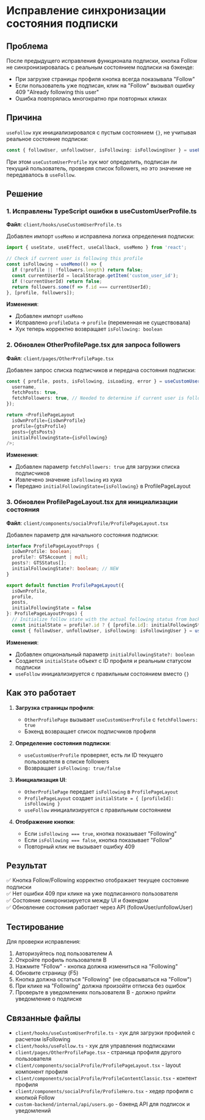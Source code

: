 # Исправление синхронизации состояния подписки

## Проблема
После предыдущего исправления функционала подписки, кнопка Follow не синхронизировалась с реальным состоянием подписки на бэкенде:
- При загрузке страницы профиля кнопка всегда показывала "Follow"
- Если пользователь уже подписан, клик на "Follow" вызывал ошибку 409 "Already following this user"
- Ошибка повторялась многократно при повторных кликах

## Причина
`useFollow` хук инициализировался с пустым состоянием `{}`, не учитывая реальное состояние подписки:
```typescript
const { followUser, unfollowUser, isFollowing: isFollowingUser } = useFollow({});
```

При этом `useCustomUserProfile` хук мог определить, подписан ли текущий пользователь, проверяя список followers, но это значение не передавалось в `useFollow`.

## Решение

### 1. Исправлены TypeScript ошибки в useCustomUserProfile.ts
**Файл**: `client/hooks/useCustomUserProfile.ts`

Добавлен импорт `useMemo` и исправлена логика определения подписки:
```typescript
import { useState, useEffect, useCallback, useMemo } from 'react';

// Check if current user is following this profile
const isFollowing = useMemo(() => {
  if (!profile || !followers.length) return false;
  const currentUserId = localStorage.getItem('custom_user_id');
  if (!currentUserId) return false;
  return followers.some(f => f.id === currentUserId);
}, [profile, followers]);
```

**Изменения**:
- Добавлен импорт `useMemo`
- Исправлено `profileData` → `profile` (переменная не существовала)
- Хук теперь корректно возвращает `isFollowing: boolean`

### 2. Обновлен OtherProfilePage.tsx для запроса followers
**Файл**: `client/pages/OtherProfilePage.tsx`

Добавлен запрос списка подписчиков и передача состояния подписки:
```typescript
const { profile, posts, isFollowing, isLoading, error } = useCustomUserProfile({
  username,
  fetchPosts: true,
  fetchFollowers: true, // Needed to determine if current user is following this profile
});

return <ProfilePageLayout 
  isOwnProfile={isOwnProfile} 
  profile={gtsProfile} 
  posts={gtsPosts} 
  initialFollowingState={isFollowing} 
/>;
```

**Изменения**:
- Добавлен параметр `fetchFollowers: true` для загрузки списка подписчиков
- Извлечено значение `isFollowing` из хука
- Передано `initialFollowingState={isFollowing}` в ProfilePageLayout

### 3. Обновлен ProfilePageLayout.tsx для инициализации состояния
**Файл**: `client/components/socialProfile/ProfilePageLayout.tsx`

Добавлен параметр для начального состояния подписки:
```typescript
interface ProfilePageLayoutProps {
  isOwnProfile: boolean;
  profile?: GTSAccount | null;
  posts?: GTSStatus[];
  initialFollowingState?: boolean; // NEW
}

export default function ProfilePageLayout({ 
  isOwnProfile, 
  profile, 
  posts, 
  initialFollowingState = false 
}: ProfilePageLayoutProps) {
  // Initialize follow state with the actual following status from backend
  const initialState = profile?.id ? { [profile.id]: initialFollowingState } : {};
  const { followUser, unfollowUser, isFollowing: isFollowingUser } = useFollow(initialState);
```

**Изменения**:
- Добавлен опциональный параметр `initialFollowingState?: boolean`
- Создается `initialState` объект с ID профиля и реальным статусом подписки
- `useFollow` инициализируется с правильным состоянием вместо `{}`

## Как это работает

1. **Загрузка страницы профиля**:
   - `OtherProfilePage` вызывает `useCustomUserProfile` с `fetchFollowers: true`
   - Бэкенд возвращает список подписчиков профиля
   
2. **Определение состояния подписки**:
   - `useCustomUserProfile` проверяет, есть ли ID текущего пользователя в списке followers
   - Возвращает `isFollowing: true/false`
   
3. **Инициализация UI**:
   - `OtherProfilePage` передает `isFollowing` в `ProfilePageLayout`
   - `ProfilePageLayout` создает `initialState = { [profileId]: isFollowing }`
   - `useFollow` инициализируется с правильным состоянием
   
4. **Отображение кнопки**:
   - Если `isFollowing === true`, кнопка показывает "Following"
   - Если `isFollowing === false`, кнопка показывает "Follow"
   - Повторный клик не вызывает ошибку 409

## Результат

✅ Кнопка Follow/Following корректно отображает текущее состояние подписки  
✅ Нет ошибки 409 при клике на уже подписанного пользователя  
✅ Состояние синхронизируется между UI и бэкендом  
✅ Обновление состояния работает через API (followUser/unfollowUser)

## Тестирование

Для проверки исправления:

1. Авторизуйтесь под пользователем A
2. Откройте профиль пользователя B
3. Нажмите "Follow" - кнопка должна измениться на "Following"
4. Обновите страницу (F5)
5. Кнопка должна остаться "Following" (не сбрасываться на "Follow")
6. При клике на "Following" должна произойти отписка без ошибок
7. Проверьте в уведомлениях пользователя B - должно прийти уведомление о подписке

## Связанные файлы

- `client/hooks/useCustomUserProfile.ts` - хук для загрузки профилей с расчетом isFollowing
- `client/hooks/useFollow.ts` - хук для управления подписками
- `client/pages/OtherProfilePage.tsx` - страница профиля другого пользователя
- `client/components/socialProfile/ProfilePageLayout.tsx` - layout компонент профиля
- `client/components/socialProfile/ProfileContentClassic.tsx` - контент профиля
- `client/components/socialProfile/ProfileHero.tsx` - хедер профиля с кнопкой Follow
- `custom-backend/internal/api/users.go` - бэкенд API для подписок и уведомлений
